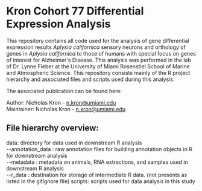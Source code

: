 # Kron Cohort 77 Differential Expression Analysis

This repository contains all code used for the  analysis of gene differential expression results *Aplysia californica* sensory neurons and orthology of genes in *Aplysia californica* to those of humans with special focus on genes of interest for Alzheimer's Disease. This analysis was performed in the lab of Dr. Lynne Fieber at the University of Miami Rosenstiel School of Marine and Atmospheric Science.  This repository consists mainly of the R project hierarchy and associated files and scripts used  during this analysis.


The associated publication can be found here:  

Author: Nicholas Kron - n.kron@umiami.edu  
Maintainer: Nicholas Kron - n.kron@umiami.edu  

## File hierarchy overview:
data: directory for data used in downstream R analysis  
--annotation_data : raw annotation files for building annotation objects in R for downstream analysis  
--metadata : metadata on animals, RNA extractions, and samples used in downstream R analysis  
--r_data : destination for storage of intermediate R data. (not presents as listed in the gitignore file)
scripts: scripts used for data analysis in this study
